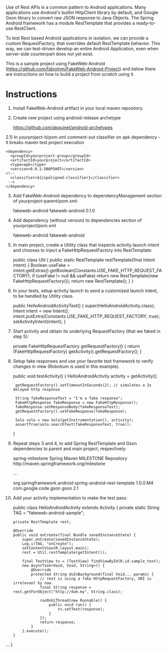 Use of Rest APIs is a common pattern to Android applications. Many applications use Android's builtin HttpClient library by default, and Google Gson library to convert raw JSON response to Java Objects. The Spring Android framework has a module RestTemplate that provides a ready-to-use RestClient.

To test Rest based Android applications in isolation, we can provide a custom RequestFactory, that overrides default RestTemplate behavior. This way, we can test-driven develop an entire Android Application, even when server-side counterpart does not yet exist.

This is a sample project using FakeWeb-Android (https://github.com/fabiolnm/FakeWeb-Android-Project) and below there are instructions on how to build a project from scratch using it.


# Instructions


1) Install FakeWeb-Android artifact in your local maven repository.


2) Create new project using android-release archetype

	https://github.com/akquinet/android-archetypes


2.1) In yourproject-it/pom.xml comment-out classifier on apk dependency - it breaks maven test project execution

    <dependency>
      <groupId>yourproject-group</groupId>
      <artifactId>yourproject</artifactId>
      <type>apk</type>
      <version>0.0.1-SNAPSHOT</version>
    <!-- 
      <classifier>${zipaligned-classifier}</classifier>
     -->
    </dependency>


3) Add FakeWeb-Android dependency to dependencyManagement section of yourproject-parent/pom.xml:

	<dependency>
       		<groupId>fakeweb-android</groupId>
          	<artifactId>fakeweb-android</artifactId>
		<version>0.1.0</version>
	</dependency>


4) Add dependency (without version) to dependencies section of yourproject/pom.xml

	<dependency>
		<groupId>fakeweb-android</groupId>
		<artifactId>fakeweb-android</artifactId>
	</dependency>


5) In main project, create a Utility class that inspects activity launch intent and chooses to inject a FakeHttpRequestFactory into RestTemplate:

	public class Util {
		public static RestTemplate restTemplate(final Intent intent) {
			Boolean useFake = intent.getExtras().getBoolean(Constants.USE_FAKE_HTTP_REQUEST_FACTORY);
			if (useFake != null && useFake)
				return new RestTemplate(new FakeHttpRequestFactory());
			return new RestTemplate();
		}
	}


6) In your tests, setup activity launch to send a customized launch intent, to be handled by Utility class.

	public HelloAndroidActivityTest() {
		super(HelloAndroidActivity.class);
		Intent intent = new Intent();
		intent.putExtra(Constants.USE_FAKE_HTTP_REQUEST_FACTORY, true);
		setActivityIntent(intent);
	}


7) Start activity and obtain its underlying RequestFactory (that we faked in step 5):

	private FakeHttpRequestFactory getRequestFactory() {
		return (FakeHttpRequestFactory) getActivity().getRequestFactory();
	}


8) Setup fake responses and use your favorite test framework to verify changes in view (Robotium is used in this example).

	public void testActivity() {
		HelloAndroidActivity activity = getActivity();

		getRequestFactory().setTimeoutInSeconds(2); // simulates a 2s delayed http response

		String fakeResponseText = "I'm a fake response";
		FakeHttpResponse fakeResponse = new FakeHttpResponse();
		fakeResponse.setResponseBody(fakeResponseText);
		getRequestFactory().setFakeResponse(fakeResponse);

		Solo solo = new Solo(getInstrumentation(), activity);
		assertTrue(solo.searchText(fakeResponseText, true));
	}


9) Repeat steps 3 and 4, to add Spring RestTemplate and Gson dependencies to parent and main project, respectively:

	<repositories>
		<repository>
			<id>spring-milestone</id>
			<name>Spring Maven MILESTONE Repository</name>
			<url>http://maven.springframework.org/milestone</url>
		</repository>	
	</repositories>

	...

	<dependency>
		<groupId>org.springframework.android</groupId>
		<artifactId>spring-android-rest-template</artifactId>
		<version>1.0.0.M4</version>
	</dependency> 
	<dependency>
		<groupId>com.google.code.gson</groupId>
		<artifactId>gson</artifactId>
		<version>2.1</version>
	</dependency>


10) Add your activity implementation to make the test pass:
	
	public class HelloAndroidActivity extends Activity {
		private static String TAG = "fakeweb-android-sample";

		private RestTemplate rest;

		@Override
		public void onCreate(final Bundle savedInstanceState) {
			super.onCreate(savedInstanceState);
			Log.i(TAG, "onCreate");
			setContentView(R.layout.main);
			rest = Util.restTemplate(getIntent());

			final TextView tv = (TextView) findViewById(R.id.sample_text);
			new AsyncTask<Void, Void, String>() {
				@Override
				protected String doInBackground(final Void... params) {
					// rest is using a fake HttpRequestFactory, URI is irrelevant by now.
					final String response = rest.getForObject("http://dum.my", String.class);

					runOnUiThread(new Runnable() {
						public void run() {
							tv.setText(response);
						}
					});
					return response;
				}
			}.execute();
		}
...
	}

